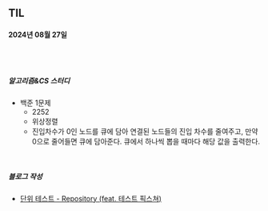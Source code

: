 ## TIL
#### 2024년 08월 27일

<br>
<br>

##### 알고리즘&CS 스터디
- 백준 1문제
    - 2252
    - 위상정렬
    - 진입차수가 0인 노드를 큐에 담아 연결된 노드들의 진입 차수를 줄여주고, 만약 0으로 줄어들면 큐에 담아준다.
    큐에서 하나씩 뽑을 때마다 해당 값을 출력한다.


<br>

##### 블로그 작성
- [단위 테스트 - Repository (feat. 테스트 픽스쳐)](https://wbsf.tistory.com/entry/%EB%8B%A8%EC%9C%84-%ED%85%8C%EC%8A%A4%ED%8A%B8-Repository-feat-%ED%85%8C%EC%8A%A4%ED%8A%B8-%ED%94%BD%EC%8A%A4%EC%B3%90)

<br>


